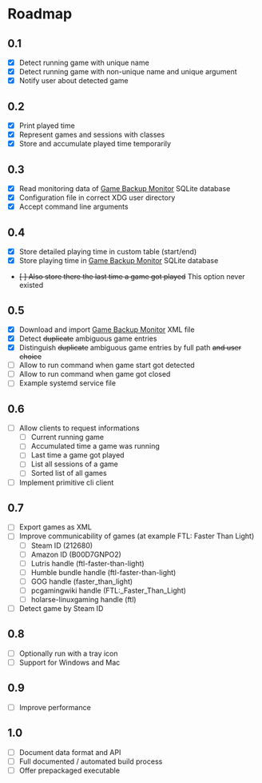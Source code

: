 # Roadmap

## 0.1
* [x] Detect running game with unique name
* [x] Detect running game with non-unique name and unique argument
* [x] Notify user about detected game

## 0.2
* [x] Print played time
* [x] Represent games and sessions with classes
* [x] Store and accumulate played time temporarily

## 0.3
* [x] Read monitoring data of [Game Backup Monitor](https://github.com/MikeMaximus/gbm) SQLite database
* [x] Configuration file in correct XDG user directory
* [x] Accept command line arguments

## 0.4
* [x] Store detailed playing time in custom table (start/end)
* [x] Store playing time in [Game Backup Monitor](https://github.com/MikeMaximus/gbm) SQLite database
* ~~[ ] Also store there the last time a game got played~~ This option never existed

## 0.5
* [x] Download and import [Game Backup Monitor](https://github.com/MikeMaximus/gbm) XML file
* [x] Detect ~~duplicate~~ ambiguous game entries
* [x] Distinguish ~~duplicate~~ ambiguous game entries by full path ~~and user choice~~
* [ ] Allow to run command when game start got detected
* [ ] Allow to run command when game got closed
* [ ] Example systemd service file

## 0.6
* [ ] Allow clients to request informations
  * [ ] Current running game
  * [ ] Accumulated time a game was running
  * [ ] Last time a game got played
  * [ ] List all sessions of a game
  * [ ] Sorted list of all games
* [ ] Implement primitive cli client

## 0.7
* [ ] Export games as XML
* [ ] Improve communicability of games (at example FTL: Faster Than Light)
  * [ ] Steam ID (212680)
  * [ ] Amazon ID (B00D7GNPO2)
  * [ ] Lutris handle (ftl-faster-than-light)
  * [ ] Humble bundle handle (ftl-faster-than-light)
  * [ ] GOG handle (faster_than_light)
  * [ ] pcgamingwiki handle (FTL:_Faster_Than_Light)
  * [ ] holarse-linuxgaming handle (ftl)
* [ ] Detect game by Steam ID
 
## 0.8
* [ ] Optionally run with a tray icon
* [ ] Support for Windows and Mac

## 0.9
* [ ] Improve performance

## 1.0
* [ ] Document data format and API
* [ ] Full documented / automated build process
* [ ] Offer prepackaged executable
